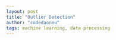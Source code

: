 ```yaml
---
layout: post
title: "Outlier Detection"
author: "codedaoneu"
tags: machine learning, data processing
---
```



